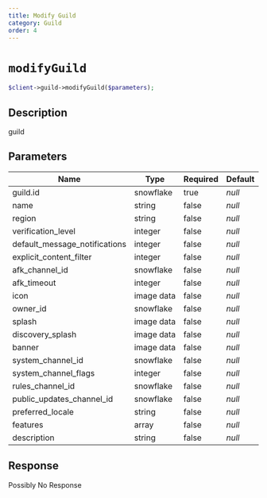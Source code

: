 ```yaml
---
title: Modify Guild
category: Guild
order: 4
---
```


# `modifyGuild`

```php
$client->guild->modifyGuild($parameters);
```

## Description

guild

## Parameters


Name | Type | Required | Default
--- | --- | --- | ---
guild.id | snowflake | true | *null*
name | string | false | *null*
region | string | false | *null*
verification_level | integer | false | *null*
default_message_notifications | integer | false | *null*
explicit_content_filter | integer | false | *null*
afk_channel_id | snowflake | false | *null*
afk_timeout | integer | false | *null*
icon | image data | false | *null*
owner_id | snowflake | false | *null*
splash | image data | false | *null*
discovery_splash | image data | false | *null*
banner | image data | false | *null*
system_channel_id | snowflake | false | *null*
system_channel_flags | integer | false | *null*
rules_channel_id | snowflake | false | *null*
public_updates_channel_id | snowflake | false | *null*
preferred_locale | string | false | *null*
features | array | false | *null*
description | string | false | *null*

## Response

Possibly No Response

